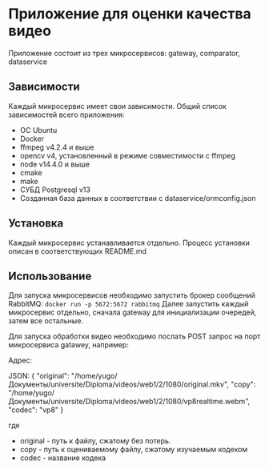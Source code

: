 # Приложение для оценки качества видео

Приложение состоит из трех микросервисов: gateway, comparator, dataservice

## Зависимости

Каждый микросервис имеет свои зависимости. Общий список зависимостей всего приложения:

- OC Ubuntu
- Docker
- ffmpeg v4.2.4 и выше
- opencv v4, установленный в режиме совместимости с ffmpeg
- node v14.4.0 и выше
- cmake
- make
- СУБД Postgresql v13
- Созданная база данных в соответствии с dataservice/ormconfig.json

## Установка

Каждый микросервис устанавливается отдельно. Процесс установки описан в соответствующих README.md

## Использование

Для запуска микросервисов необходимо запустить брокер сообщений RabbitMQ: `docker run -p 5672:5672 rabbitmq`
Далее запустить каждый микросервис отдельно, сначала gateway для инициализации очередей, затем все остальные.

Для запуска обработки видео необходимо послать POST запрос на порт микросервиса gatawey, например:

Адрес: 

JSON: 
{
  "original": "/home/yugo/Документы/universite/Diploma/videos/web1/2/1080/original.mkv",
  "copy": "/home/yugo/Документы/universite/Diploma/videos/web1/2/1080/vp8realtime.webm",
  "codec": "vp8"
}

где

- original - путь к файлу, сжатому без потерь.
- copy - путь к оцениваемому файлу, сжатому изучаемым кодеком
- codec - название кодека
